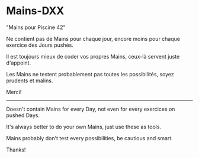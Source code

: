 # Mains-DXX
"Mains pour Piscine 42"


Ne contient pas de Mains pour chaque jour, encore moins pour chaque exercice des Jours pushés.

Il est toujours mieux de coder vos propres Mains, ceux-là servent juste d'appoint.

Les Mains ne testent probablement pas toutes les possibilités, soyez prudents et malins.

Merci!

-----------------------------------------------------------------------------------------------------------------------------


Doesn't contain Mains for every Day, not even for every exercices on pushed Days.

It's always better to do your own Mains, just use these as tools.

Mains probably don't test every possibilities, be cautious and smart.

Thanks!
